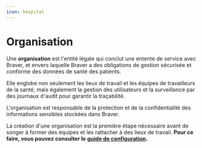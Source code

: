 ```yaml
---
icon: hospital
---
```


# Organisation

Une **organisation** est l'entité légale qui conclut une entente de service avec Braver, et envers laquelle Braver a des obligations de gestion sécurisée et conforme des données de santé des patients.

Elle englobe non seulement les lieux de travail et les équipes de travailleurs de la santé, mais également la gestion des utilisateurs et la surveillance par des journaux d'audit pour garantir la traçabilité.

L'organisation est responsable de la protection et de la confidentialité des informations sensibles stockées dans Braver.

La création d'une organisation est la première étape nécessaire avant de songer à former des équipes et les rattacher à des lieux de travail. **Pour ce faire, vous pouvez consulter le** [**guide de configuration**](https://support.braver.net/guides/pour-les-administrateurs/guide-de-configuration)**.**